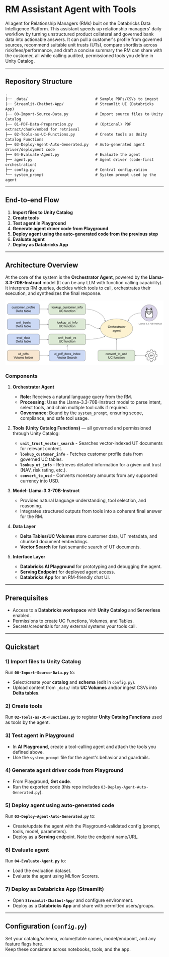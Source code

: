 # RM Assistant Agent with Tools

AI agent for Relationship Managers (RMs) built on the Databricks Data Intelligence Platform. This assistant speeds up relationship managers' daily workflow by turning unstructured product collateral and governed bank data into actionable answers. It can pull a customer's profile from governed sources, recommend suitable unit trusts (UTs), compare shortlists across risk/fees/performance, and draft a concise summary the RM can share with the customer, all while calling audited, permissioned tools you define in Unity Catalog.

---

## Repository Structure

```
.
├── _data/                              # Sample PDFs/CSVs to ingest
├── Streamlit-Chatbot-App/              # Streamlit UI (Databricks App)
├── 00-Import-Source-Data.py            # Import source files to Unity Catalog
├── 01-PDF-Data-Preparation.py          # (Optional) PDF extract/chunk/embed for retrieval
├── 02-Tools-as-UC-Functions.py         # Create tools as Unity Catalog Functions
├── 03-Deploy-Agent-Auto-Generated.py   # Auto-generated agent driver/deployment code
├── 04-Evaluate-Agent.py                # Evaluate the agent
├── agent.py                            # Agent driver (code-first orchestration)
├── config.py                           # Central configuration
└── system_prompt                       # System prompt used by the agent
```

---

## End-to-end Flow

1) **Import files to Unity Catalog**  
2) **Create tools**  
3) **Test agent in Playground**  
4) **Generate agent driver code from Playground**  
5) **Deploy agent using the auto-generated code from the previous step**  
6) **Evaluate agent**  
7) **Deploy as Databricks App**  

---

## Architecture Overview

At the core of the system is the **Orchestrator Agent**, powered by the **Llama-3.3-70B-Instruct** model (It can be any LLM with function calling capability). It interprets RM queries, decides which tools to call, orchestrates their execution, and synthesizes the final response.

![Agent-Tools Relationship](https://github.com/manganganath/RM_Assistant_Agent_with_Tools/blob/main/_image/architecture.png?raw=true)

### Components

1. **Orchestrator Agent**  
   - **Role:** Receives a natural language query from the RM.  
   - **Processing:** Uses the Llama-3.3-70B-Instruct model to parse intent, select tools, and chain multiple tool calls if required.  
   - **Governance:** Bound by the `system_prompt`, ensuring scope, compliance, and safe tool usage.

2. **Tools (Unity Catalog Functions)** — all governed and permissioned through Unity Catalog:  
   - **`unit_trust_vector_search`** - Searches vector-indexed UT documents for relevant content.  
   - **`lookup_customer_info`** - Fetches customer profile data from governed UC tables.  
   - **`lookup_ut_info`** - Retrieves detailed information for a given unit trust (NAV, risk rating, etc.).  
   - **`convert_to_usd`** - Converts monetary amounts from any supported currency into USD.

3. **Model: Llama-3.3-70B-Instruct**  
   - Provides natural language understanding, tool selection, and reasoning.  
   - Integrates structured outputs from tools into a coherent final answer for the RM.

4. **Data Layer**  
   - **Delta Tables/UC Volumes** store customer data, UT metadata, and chunked document embeddings.  
   - **Vector Search** for fast semantic search of UT documents.

5. **Interface Layer**  
   - **Databricks AI Playground** for prototyping and debugging the agent.  
   - **Serving Endpoint** for deployed agent access.  
   - **Databricks App** for an RM-friendly chat UI.

---

## Prerequisites

- Access to a **Databricks workspace** with **Unity Catalog** and **Serverless** enabled.  
- Permissions to create UC Functions, Volumes, and Tables.  
- Secrets/credentials for any external systems your tools call.  

---

## Quickstart

### 1) Import files to Unity Catalog
Run **`00-Import-Source-Data.py`** to:
- Select/create your **catalog** and **schema** (edit in `config.py`).
- Upload content from `_data/` into **UC Volumes** and/or ingest CSVs into **Delta tables**.

### 2) Create tools
Run **`02-Tools-as-UC-Functions.py`** to register **Unity Catalog Functions** used as tools by the agent.  

### 3) Test agent in Playground
- In **AI Playground**, create a tool-calling agent and attach the tools you defined above.  
- Use the `system_prompt` file for the agent's behavior and guardrails.  

### 4) Generate agent driver code from Playground
- From Playground, **Get code**.  
- Run the exported code (this repo includes `03-Deploy-Agent-Auto-Generated.py`).

### 5) Deploy agent using auto-generated code
Run **`03-Deploy-Agent-Auto-Generated.py`** to:
- Create/update the agent with the Playground-validated config (prompt, tools, model, parameters).  
- Deploy as a **Serving** endpoint. Note the endpoint name/URL.

### 6) Evaluate agent
Run **`04-Evaluate-Agent.py`** to:
- Load the evaluation dataset.  
- Evaluate the agent using MLflow Scorers.

### 7) Deploy as Databricks App (Streamlit)
- Open **`Streamlit-Chatbot-App/`** and configure environment.  
- Deploy as a **Databricks App** and share with permitted users/groups.  

---

## Configuration (`config.py`)

Set your catalog/schema, volume/table names, model/endpoint, and any feature flags here.  
Keep these consistent across notebooks, tools, and the app.

